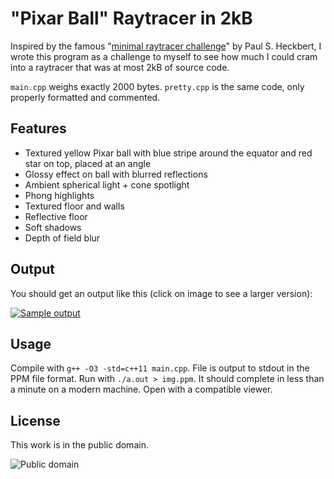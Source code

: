 "Pixar Ball" Raytracer in 2kB
=============================

Inspired by the famous "[minimal raytracer challenge][1]" by Paul S. Heckbert, I wrote this program as a challenge to myself to see how much I could cram into a raytracer that was at most 2kB of source code.

`main.cpp` weighs exactly 2000 bytes. `pretty.cpp` is the same code, only properly formatted and commented.

Features
--------
* Textured yellow Pixar ball with blue stripe around the equator and red star on top, placed at an angle
* Glossy effect on ball with blurred reflections
* Ambient spherical light + cone spotlight
* Phong highlights
* Textured floor and walls
* Reflective floor
* Soft shadows
* Depth of field blur

Output
------
You should get an output like this (click on image to see a larger version):

[![Sample output](http://img.pixady.com/2017/02/129628_hdthumb2.png)](http://img.pixady.com/2017/02/686553_hd.png)

Usage
-----
Compile with `g++ -O3 -std=c++11 main.cpp`. File is output to stdout in the PPM file format. Run with `./a.out > img.ppm`. It should complete in less than a minute on a modern machine. Open with a compatible viewer.

License
------
This work is in the public domain.

![Public domain](https://i.creativecommons.org/p/mark/1.0/88x31.png)

[1]: https://books.google.ca/books?id=CCqzMm_-WucC&pg=PA375&lpg=PA375&dq=%22A+Minimal+Ray+Tracer%22&source=bl&ots=msmz42NHge&sig=rYEdHlY0zC2Sk_aPaZhzjMhyfj8&hl=en&sa=X&ei=2NQ8Utb2I-ae2gWHn4GYAg#v=onepage&q=%22A%20Minimal%20Ray%20Tracer%22&f=false

